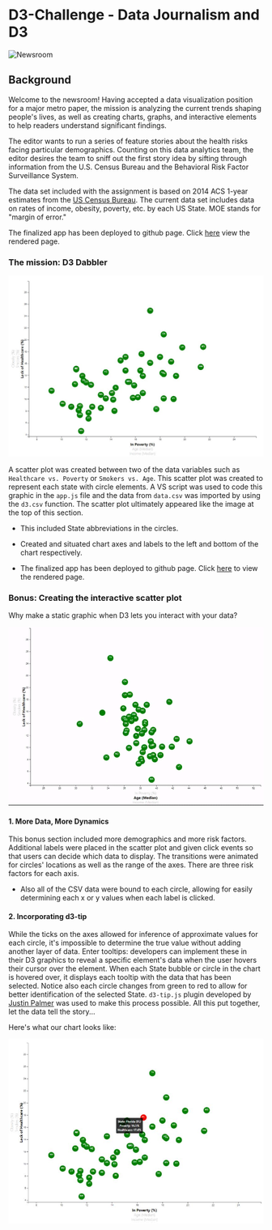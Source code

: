 # D3-Challenge - Data Journalism and D3


![Newsroom](https://media.giphy.com/media/v2xIous7mnEYg/giphy.gif)

## Background

Welcome to the newsroom! Having accepted a data visualization position for a major metro paper, the mission is analyzing the current trends shaping people's lives, as well as creating charts, graphs, and interactive elements to help readers understand significant findings.

The editor wants to run a series of feature stories about the health risks facing particular demographics. Counting on this data analytics team, the editor desires the team to sniff out the first story idea by sifting through information from the U.S. Census Bureau and the Behavioral Risk Factor Surveillance System.

The data set included with the assignment is based on 2014 ACS 1-year estimates from the [US Census Bureau](https://data.census.gov/cedsci/). The current data set includes data on rates of income, obesity, poverty, etc. by each US State. MOE stands for "margin of error."

The finalized app has been deployed to github page. Click [here](https://jonathanezeugo.github.io/D3-Challenge/index.html) view the rendered page.


### The mission: D3 Dabbler 

![4-scatter_b](Images/4-scatter_b.JPG)


A scatter plot was created between two of the data variables such as `Healthcare vs. Poverty` or `Smokers vs. Age`. This scatter plot was created to represent each state with circle elements. A VS script was used to code this graphic in the `app.js` file and the data from `data.csv` was imported by using the `d3.csv` function. The scatter plot ultimately appeared like the image at the top of this section.

* This included State abbreviations in the circles.

* Created and situated chart axes and labels to the left and bottom of the chart respectively.

* The finalized app has been deployed to github page. Click [here](https://jonathanezeugo.github.io/D3-Challenge/index.html) to view the rendered page.

### Bonus: Creating the interactive scatter plot

Why make a static graphic when D3 lets you interact with your data?

![8-tooltip](Images/9-tooltip.gif)

#### 1. More Data, More Dynamics

This bonus section included more demographics and more risk factors. Additional labels were placed in the scatter plot and given click events so that users can decide which data to display. The transitions were animated for circles' locations as well as the range of the axes. There are three risk factors for each axis. 

* Also all of the CSV data were bound to each circle, allowing for easily determining each x or y values when each label is clicked.

#### 2. Incorporating d3-tip

While the ticks on the axes allowed for inference of approximate values for each circle, it's impossible to determine the true value without adding another layer of data. Enter tooltips: developers can implement these in their D3 graphics to reveal a specific element's data when the user hovers their cursor over the element. When each State bubble or circle in the chart is hovered over, it displays each tooltip with the data that has been selected. Notice also each circle changes from green to red to allow for better identification of the selected State. `d3-tip.js` plugin developed by [Justin Palmer](https://github.com/Caged) was used to make this process possible. All this put together, let the data tell the story...

<!-- ![8-tooltip](Images/9-tooltip.gif) -->

Here's what our chart looks like:

![4-scatter_c](Images/4-scatter_c.JPG)

